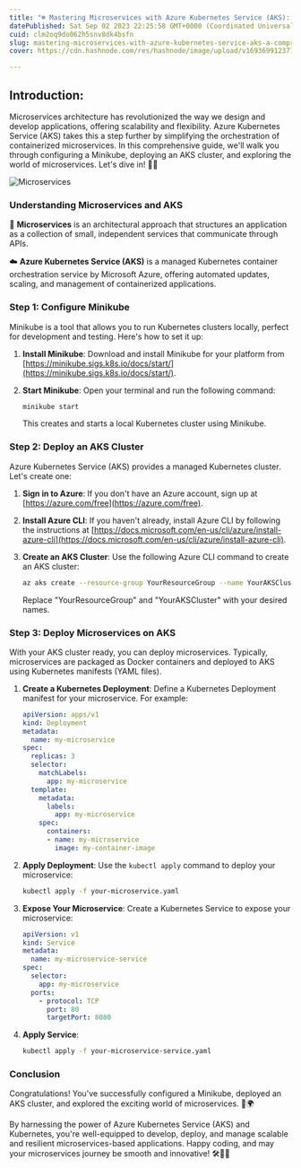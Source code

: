 ```yaml
---
title: "☸️ Mastering Microservices with Azure Kubernetes Service (AKS): A Comprehensive Guide 🚀🌐"
datePublished: Sat Sep 02 2023 22:25:58 GMT+0000 (Coordinated Universal Time)
cuid: clm2oq9do062h5snv8dk4bsfn
slug: mastering-microservices-with-azure-kubernetes-service-aks-a-comprehensive-guide
cover: https://cdn.hashnode.com/res/hashnode/image/upload/v1693699123770/03ddce56-efb6-4f12-a439-dc8ea813e514.jpeg

---
```


Introduction:
--------------
Microservices architecture has revolutionized the way we design and develop applications, offering scalability and flexibility. Azure Kubernetes Service (AKS) takes this a step further by simplifying the orchestration of containerized microservices. In this comprehensive guide, we'll walk you through configuring a Minikube, deploying an AKS cluster, and exploring the world of microservices. Let's dive in! 🌟🐳


![Microservices](https://cdn.hashnode.com/res/hashnode/image/upload/v1693699121361/de47a0f6-ef3e-4bc0-af1d-3fe4776c95bb.png)

### **Understanding Microservices and AKS**

🏢 **Microservices** is an architectural approach that structures an application as a collection of small, independent services that communicate through APIs.

☁️ **Azure Kubernetes Service (AKS)** is a managed Kubernetes container orchestration service by Microsoft Azure, offering automated updates, scaling, and management of containerized applications.

### **Step 1: Configure Minikube**

Minikube is a tool that allows you to run Kubernetes clusters locally, perfect for development and testing. Here's how to set it up:

1. **Install Minikube**: Download and install Minikube for your platform from [https://minikube.sigs.k8s.io/docs/start/](https://minikube.sigs.k8s.io/docs/start/).

2. **Start Minikube**: Open your terminal and run the following command:
   
   ```bash
   minikube start
   ```

   This creates and starts a local Kubernetes cluster using Minikube.

### **Step 2: Deploy an AKS Cluster**

Azure Kubernetes Service (AKS) provides a managed Kubernetes cluster. Let's create one:

1. **Sign in to Azure**: If you don't have an Azure account, sign up at [https://azure.com/free](https://azure.com/free).

2. **Install Azure CLI**: If you haven't already, install Azure CLI by following the instructions at [https://docs.microsoft.com/en-us/cli/azure/install-azure-cli](https://docs.microsoft.com/en-us/cli/azure/install-azure-cli).

3. **Create an AKS Cluster**: Use the following Azure CLI command to create an AKS cluster:

   ```bash
   az aks create --resource-group YourResourceGroup --name YourAKSCluster --node-count 1 --enable-addons monitoring --generate-ssh-keys
   ```

   Replace "YourResourceGroup" and "YourAKSCluster" with your desired names.

### **Step 3: Deploy Microservices on AKS**

With your AKS cluster ready, you can deploy microservices. Typically, microservices are packaged as Docker containers and deployed to AKS using Kubernetes manifests (YAML files).

1. **Create a Kubernetes Deployment**: Define a Kubernetes Deployment manifest for your microservice. For example:

   ```yaml
   apiVersion: apps/v1
   kind: Deployment
   metadata:
     name: my-microservice
   spec:
     replicas: 3
     selector:
       matchLabels:
         app: my-microservice
     template:
       metadata:
         labels:
           app: my-microservice
       spec:
         containers:
         - name: my-microservice
           image: my-container-image
   ```

2. **Apply Deployment**: Use the `kubectl apply` command to deploy your microservice:

   ```bash
   kubectl apply -f your-microservice.yaml
   ```

3. **Expose Your Microservice**: Create a Kubernetes Service to expose your microservice:

   ```yaml
   apiVersion: v1
   kind: Service
   metadata:
     name: my-microservice-service
   spec:
     selector:
       app: my-microservice
     ports:
       - protocol: TCP
         port: 80
         targetPort: 8080
   ```

4. **Apply Service**:

   ```bash
   kubectl apply -f your-microservice-service.yaml
   ```

### **Conclusion**

Congratulations! You've successfully configured a Minikube, deployed an AKS cluster, and explored the exciting world of microservices. 🎉🌍

By harnessing the power of Azure Kubernetes Service (AKS) and Kubernetes, you're well-equipped to develop, deploy, and manage scalable and resilient microservices-based applications. Happy coding, and may your microservices journey be smooth and innovative! 🛠️👩‍💻